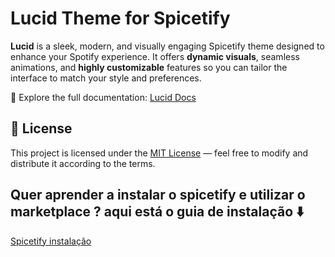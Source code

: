 # Lucid Theme for Spicetify

**Lucid** is a sleek, modern, and visually engaging Spicetify theme designed to
enhance your Spotify experience. It offers **dynamic visuals**, seamless
animations, and **highly customizable** features so you can tailor the interface
to match your style and preferences.

🔗 Explore the full documentation:
[Lucid Docs](https://projects.sanooj.uk/spicetify/lucid/)

## 📄 License

This project is licensed under the [MIT License](LICENSE) — feel free to modify
and distribute it according to the terms.
## Quer aprender a instalar o spicetify e utilizar o marketplace ? aqui está o guia de instalação ⬇️
[Spicetify instalação ](https://spicetify.app/)
